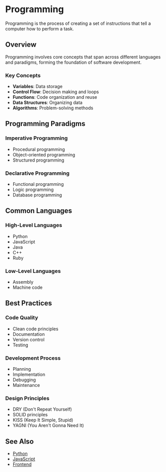 # Programming

Programming is the process of creating a set of instructions that tell a computer how to perform a task.

## Overview

Programming involves core concepts that span across different languages and paradigms, forming the foundation of software development.

### Key Concepts

- **Variables**: Data storage
- **Control Flow**: Decision making and loops
- **Functions**: Code organization and reuse
- **Data Structures**: Organizing data
- **Algorithms**: Problem-solving methods

## Programming Paradigms

### Imperative Programming
- Procedural programming
- Object-oriented programming
- Structured programming

### Declarative Programming
- Functional programming
- Logic programming
- Database programming

## Common Languages

### High-Level Languages
- Python
- JavaScript
- Java
- C++
- Ruby

### Low-Level Languages
- Assembly
- Machine code

## Best Practices

### Code Quality
- Clean code principles
- Documentation
- Version control
- Testing

### Development Process
- Planning
- Implementation
- Debugging
- Maintenance

### Design Principles
- DRY (Don't Repeat Yourself)
- SOLID principles
- KISS (Keep It Simple, Stupid)
- YAGNI (You Aren't Gonna Need It)

## See Also
- [Python](/wiki/Python)
- [JavaScript](/wiki/JavaScript)
- [Frontend](/wiki/Frontend)